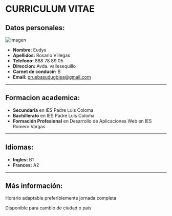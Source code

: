 # **CURRICULUM VITAE** 

## Datos personales: 

 ![imagen](https://pbs.twimg.com/profile_images/619563644066639872/hHanccw1_400x400.jpg)	
- **Nombre:** Eudys 
- **Apellidos:** Rosario Villegas
- **Telefono:** 888 78 89 05
- **Direccion:** Avda. vallesequillo
- **Carnet de conducir:** B
- **Email:** pruebasudugbiea@gmail.com

___

## Formacion academica:

- **Secundaria** en IES Padre Luis Coloma
- **Bachillerato** en IES Padre Luis Coloma
- **Formación Profesional** en Desarrollo de Aplicaciones Web en IES Romero Vargas

___

## Idiomas:

- **Ingles:** B1
- **Frances:** A2

___

## Más información:

Horario adaptable preferiblemente jornada completa 

Disponible para cambio de ciudad o pais